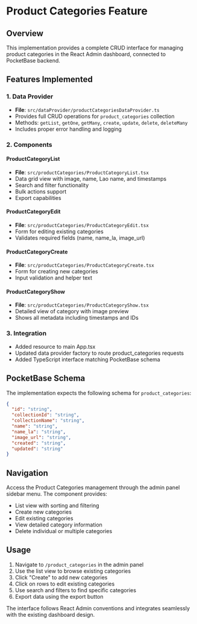 # Product Categories Feature

## Overview
This implementation provides a complete CRUD interface for managing product categories in the React Admin dashboard, connected to PocketBase backend.

## Features Implemented

### 1. Data Provider
- **File**: `src/dataProvider/productCategoriesDataProvider.ts`
- Provides full CRUD operations for `product_categories` collection
- Methods: `getList`, `getOne`, `getMany`, `create`, `update`, `delete`, `deleteMany`
- Includes proper error handling and logging

### 2. Components

#### ProductCategoryList
- **File**: `src/productCategories/ProductCategoryList.tsx`
- Data grid view with image, name, Lao name, and timestamps
- Search and filter functionality
- Bulk actions support
- Export capabilities

#### ProductCategoryEdit
- **File**: `src/productCategories/ProductCategoryEdit.tsx`
- Form for editing existing categories
- Validates required fields (name, name_la, image_url)

#### ProductCategoryCreate
- **File**: `src/productCategories/ProductCategoryCreate.tsx`
- Form for creating new categories
- Input validation and helper text

#### ProductCategoryShow
- **File**: `src/productCategories/ProductCategoryShow.tsx`
- Detailed view of category with image preview
- Shows all metadata including timestamps and IDs

### 3. Integration
- Added resource to main App.tsx
- Updated data provider factory to route product_categories requests
- Added TypeScript interface matching PocketBase schema

## PocketBase Schema
The implementation expects the following schema for `product_categories`:

```json
{
  "id": "string",
  "collectionId": "string", 
  "collectionName": "string",
  "name": "string",
  "name_la": "string",
  "image_url": "string",
  "created": "string",
  "updated": "string"
}
```

## Navigation
Access the Product Categories management through the admin panel sidebar menu. The component provides:
- List view with sorting and filtering
- Create new categories
- Edit existing categories
- View detailed category information
- Delete individual or multiple categories

## Usage
1. Navigate to `/product_categories` in the admin panel
2. Use the list view to browse existing categories
3. Click "Create" to add new categories
4. Click on rows to edit existing categories
5. Use search and filters to find specific categories
6. Export data using the export button

The interface follows React Admin conventions and integrates seamlessly with the existing dashboard design.